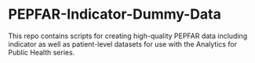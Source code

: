 # PEPFAR-Indicator-Dummy-Data

This repo contains scripts for creating high-quality PEPFAR data including indicator as well as patient-level datasets for use with the Analytics for Public Health series.
